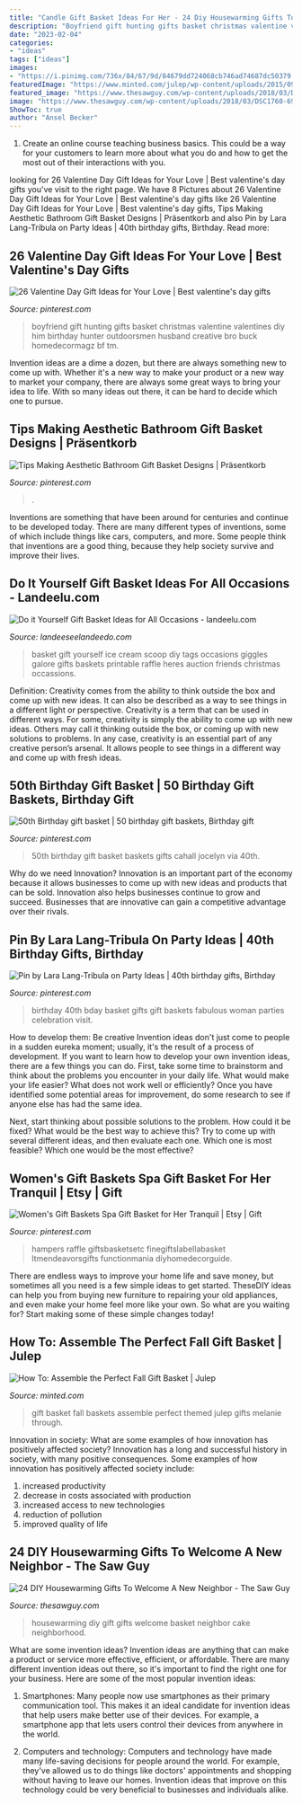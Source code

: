 ```yaml
---
title: "Candle Gift Basket Ideas For Her - 24 Diy Housewarming Gifts To Welcome A New Neighbor"
description: "Boyfriend gift hunting gifts basket christmas valentine valentines diy him birthday hunter outdoorsmen husband creative bro buck homedecormagz bf tm"
date: "2023-02-04"
categories:
- "ideas"
tags: ["ideas"]
images:
- "https://i.pinimg.com/736x/84/67/9d/84679dd724068cb746ad74687dc50379.jpg"
featuredImage: "https://www.minted.com/julep/wp-content/uploads/2015/09/IMG_3742.jpg"
featured_image: "https://www.thesawguy.com/wp-content/uploads/2018/03/DSC1760-696x1024.jpg"
image: "https://www.thesawguy.com/wp-content/uploads/2018/03/DSC1760-696x1024.jpg"
ShowToc: true
author: "Ansel Becker"
---
```



1) Create an online course teaching business basics. This could be a way for your customers to learn more about what you do and how to get the most out of their interactions with you.

	

		
looking for 26 Valentine Day Gift Ideas for Your Love | Best valentine&#039;s day gifts you've visit to the right page. We have 8 Pictures about 26 Valentine Day Gift Ideas for Your Love | Best valentine&#039;s day gifts like 26 Valentine Day Gift Ideas for Your Love | Best valentine&#039;s day gifts, Tips Making Aesthetic Bathroom Gift Basket Designs | Präsentkorb and also Pin by Lara Lang-Tribula on Party Ideas | 40th birthday gifts, Birthday. Read more:
		
    
## 26 Valentine Day Gift Ideas For Your Love | Best Valentine&#039;s Day Gifts

<img loading=lazy src="https://i.pinimg.com/736x/36/62/33/366233ffbab457a4b4b63862c495bd1a.jpg" onerror="this.onerror=null;this.src='https://tse1.mm.bing.net/th?id=OIP.ujAhQP0GyxBGAkdiCZnm0wHaNK&amp;pid=15.1';" alt="26 Valentine Day Gift Ideas for Your Love | Best valentine&#039;s day gifts">

_Source: pinterest.com_

>boyfriend gift hunting gifts basket christmas valentine valentines diy him birthday hunter outdoorsmen husband creative bro buck homedecormagz bf tm. 

	

Invention ideas are a dime a dozen, but there are always something new to come up with. Whether it's a new way to make your product or a new way to market your company, there are always some great ways to bring your idea to life. With so many ideas out there, it can be hard to decide which one to pursue.

    
## Tips Making Aesthetic Bathroom Gift Basket Designs | Präsentkorb

<img loading=lazy src="https://i.pinimg.com/736x/84/67/9d/84679dd724068cb746ad74687dc50379.jpg" onerror="this.onerror=null;this.src='https://tse2.mm.bing.net/th?id=OIP.qhslAHflzGUV9rNRdALVEQHaJ3&amp;pid=15.1';" alt="Tips Making Aesthetic Bathroom Gift Basket Designs | Präsentkorb">

_Source: pinterest.com_

>. 

	

Inventions are something that have been around for centuries and continue to be developed today. There are many different types of inventions, some of which include things like cars, computers, and more. Some people think that inventions are a good thing, because they help society survive and improve their lives.

    
## Do It Yourself Gift Basket Ideas For All Occasions - Landeelu.com

<img loading=lazy src="https://i0.wp.com/www.landeeseelandeedo.com/wp-content/uploads/2016/06/Do-it-Yourself-Gift-Basket-Ideas-for-all-Occassions-Heres-The-SCOOP-Ice-Cream-Gift-Basket-Idea-and-FREE-Printable-Ice-Cream-Tags-via-Giggles-Galore.jpg?resize=610%2C916&amp;ssl=1" onerror="this.onerror=null;this.src='https://tse1.mm.bing.net/th?id=OIP.Re33IkpsMRtKAzMrem9z6gHaLH&amp;pid=15.1';" alt="Do it Yourself Gift Basket Ideas for All Occasions - landeelu.com">

_Source: landeeseelandeedo.com_

>basket gift yourself ice cream scoop diy tags occasions giggles galore gifts baskets printable raffle heres auction friends christmas occassions. 

	

Definition: Creativity comes from the ability to think outside the box and come up with new ideas. It can also be described as a way to see things in a different light or perspective.
Creativity is a term that can be used in different ways. For some, creativity is simply the ability to come up with new ideas. Others may call it thinking outside the box, or coming up with new solutions to problems. In any case, creativity is an essential part of any creative person’s arsenal. It allows people to see things in a different way and come up with fresh ideas.

    
## 50th Birthday Gift Basket | 50 Birthday Gift Baskets, Birthday Gift

<img loading=lazy src="https://i.pinimg.com/originals/8b/6b/ae/8b6baec717d3fde4db74f943fa7291e7.jpg" onerror="this.onerror=null;this.src='https://tse3.mm.bing.net/th?id=OIP.RUgzq7bVm6PeMNpIJcrGPwHaJ4&amp;pid=15.1';" alt="50th Birthday gift basket | 50 birthday gift baskets, Birthday gift">

_Source: pinterest.com_

>50th birthday gift basket baskets gifts cahall jocelyn via 40th. 

	

Why do we need Innovation?
Innovation is an important part of the economy because it allows businesses to come up with new ideas and products that can be sold. Innovation also helps businesses continue to grow and succeed. Businesses that are innovative can gain a competitive advantage over their rivals.

    
## Pin By Lara Lang-Tribula On Party Ideas | 40th Birthday Gifts, Birthday

<img loading=lazy src="https://i.pinimg.com/736x/3c/02/74/3c027408b58ec2e7d8ebac93e34a2eec--th-birthday-quotes-th-birthday-presents.jpg" onerror="this.onerror=null;this.src='https://tse3.mm.bing.net/th?id=OIP.O9E3xBBqCp5jAFsB7Uj3PwHaJ3&amp;pid=15.1';" alt="Pin by Lara Lang-Tribula on Party Ideas | 40th birthday gifts, Birthday">

_Source: pinterest.com_

>birthday 40th bday basket gifts gift baskets fabulous woman parties celebration visit. 

	

How to develop them: Be creative
Invention ideas don't just come to people in a sudden eureka moment; usually, it's the result of a process of development. If you want to learn how to develop your own invention ideas, there are a few things you can do. 
First, take some time to brainstorm and think about the problems you encounter in your daily life. What would make your life easier? What does not work well or efficiently? Once you have identified some potential areas for improvement, do some research to see if anyone else has had the same idea. 

Next, start thinking about possible solutions to the problem. How could it be fixed? What would be the best way to achieve this? Try to come up with several different ideas, and then evaluate each one. Which one is most feasible? Which one would be the most effective?

    
## Women&#039;s Gift Baskets Spa Gift Basket For Her Tranquil | Etsy | Gift

<img loading=lazy src="https://i.pinimg.com/736x/b5/71/52/b571523481a6d5e9e2aa328edcacb194.jpg" onerror="this.onerror=null;this.src='https://tse3.mm.bing.net/th?id=OIP.6yDxLBPP8zWn7FZMTolhjgHaHd&amp;pid=15.1';" alt="Women&#039;s Gift Baskets Spa Gift Basket for Her Tranquil | Etsy | Gift">

_Source: pinterest.com_

>hampers raffle giftsbasketsetc finegiftslabellabasket ltmendeavorsgifts functionmania diyhomedecorguide. 

	

There are endless ways to improve your home life and save money, but sometimes all you need is a few simple ideas to get started. TheseDIY ideas can help you from buying new furniture to repairing your old appliances, and even make your home feel more like your own. So what are you waiting for? Start making some of these simple changes today!

    
## How To: Assemble The Perfect Fall Gift Basket | Julep

<img loading=lazy src="https://www.minted.com/julep/wp-content/uploads/2015/09/IMG_3742.jpg" onerror="this.onerror=null;this.src='https://tse2.mm.bing.net/th?id=OIP.Pf3PI-z9N6jZk92Mmf9PzQHaLH&amp;pid=15.1';" alt="How To: Assemble the Perfect Fall Gift Basket | Julep">

_Source: minted.com_

>gift basket fall baskets assemble perfect themed julep gifts melanie through. 

	

Innovation in society: What are some examples of how innovation has positively affected society?
Innovation has a long and successful history in society, with many positive consequences. Some examples of how innovation has positively affected society include: 
1. increased productivity 
2. decrease in costs associated with production 
3. increased access to new technologies 
4. reduction of pollution 
5. improved quality of life 

    
## 24 DIY Housewarming Gifts To Welcome A New Neighbor - The Saw Guy

<img loading=lazy src="https://www.thesawguy.com/wp-content/uploads/2018/03/DSC1760-696x1024.jpg" onerror="this.onerror=null;this.src='https://tse3.mm.bing.net/th?id=OIP.MdHN16bPk5RUP2te92SjAgHaK5&amp;pid=15.1';" alt="24 DIY Housewarming Gifts To Welcome A New Neighbor - The Saw Guy">

_Source: thesawguy.com_

>housewarming diy gift gifts welcome basket neighbor cake neighborhood. 

	

What are some invention ideas?
Invention ideas are anything that can make a product or service more effective, efficient, or affordable. There are many different invention ideas out there, so it's important to find the right one for your business. Here are some of the most popular invention ideas:
1. Smartphones: Many people now use smartphones as their primary communication tool. This makes it an ideal candidate for invention ideas that help users make better use of their devices. For example, a smartphone app that lets users control their devices from anywhere in the world.

2. Computers and technology: Computers and technology have made many life-saving decisions for people around the world. For example, they've allowed us to do things like doctors' appointments and shopping without having to leave our homes. Invention ideas that improve on this technology could be very beneficial to businesses and individuals alike.


